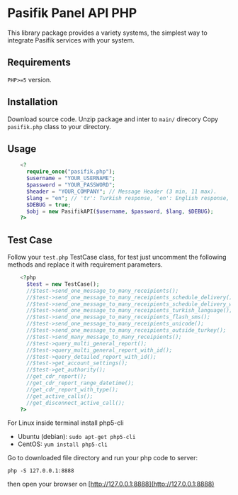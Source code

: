 # Pasifik Panel API PHP

This library package provides a variety systems, the simplest way to integrate Pasifik services with your system.

## Requirements
`PHP>=5` version.

## Installation
Download source code.
Unzip package and inter to `main/` direcory
Copy `pasifik.php` class to your directory.

## Usage

```php
    <?
      require_once("pasifik.php");
      $username = "YOUR_USERNAME";
      $password = "YOUR_PASSWORD";
      $header = "YOUR_COMPANY"; // Message Header (3 min, 11 max).
      $lang = "en"; // 'tr': Turkish response, 'en': English response, 'ar': Arabic response.
      $DEBUG = true;
      $obj = new PasifikAPI($username, $password, $lang, $DEBUG);
    ?>
```
## Test Case

Follow your `test.php` TestCase class, for test just uncomment the following methods and replace it with requirement parameters.

```php
    <?php 
      $test = new TestCase();
      //$test->send_one_message_to_many_receipients();
      //$test->send_one_message_to_many_receipients_schedule_delivery();
      //$test->send_one_message_to_many_receipients_schedule_delivery_with_validity_period();
      //$test->send_one_message_to_many_receipients_turkish_language();
      //$test->send_one_message_to_many_receipients_flash_sms();
      //$test->send_one_message_to_many_receipients_unicode();
      //$test->send_one_message_to_many_receipients_outside_turkey();
      //$test->send_many_message_to_many_receipients();
      //$test->query_multi_general_report();
      //$test->query_multi_general_report_with_id();
      //$test->query_detailed_report_with_id();
      //$test->get_account_settings();
      //$test->get_authority();
      //get_cdr_report();
      //get_cdr_report_range_datetime();
      //get_cdr_report_with_type();
      //get_active_calls();
      //get_disconnect_active_call();
    ?>
```
For Linux inside terminal install php5-cli 

* Ubuntu (debian): `sudo apt-get php5-cli`
* CentOS: `yum install php5-cli`

Go to downloaded file directory and run your php code to server:

    php -S 127.0.0.1:8888

then open your browser on [http://127.0.0.1:8888](http://127.0.0.1:8888)
